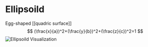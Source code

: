 # Ellipsoild
Egg-shaped [[quadric surface]]
$$
(\frac{x}{a})^2+(\frac{y}{b})^2+(\frac{z}{c})^2=1
$$
![Ellipsoild Visualization](https://i.imgur.com/JWwrnXm.png)
